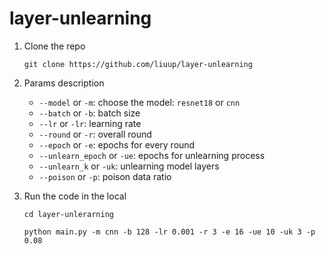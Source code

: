 # layer-unlearning

1. Clone the repo
    ```
    git clone https://github.com/liuup/layer-unlearning
    ```
3. Params description  
   - `--model` or `-m`: choose the model: `resnet18` or `cnn`
   - `--batch` or `-b`: batch size
   - `--lr` or `-lr`: learning rate
   - `--round` or `-r`: overall round
   - `--epoch` or `-e`: epochs for every round
   - `--unlearn_epoch` or `-ue`: epochs for unlearning process
   - `--unlearn_k` or `-uk`: unlearning model layers
   - `--poison` or `-p`: poison data ratio

4. Run the code in the local
    ```
    cd layer-unlerarning

    python main.py -m cnn -b 128 -lr 0.001 -r 3 -e 16 -ue 10 -uk 3 -p 0.08
    ```